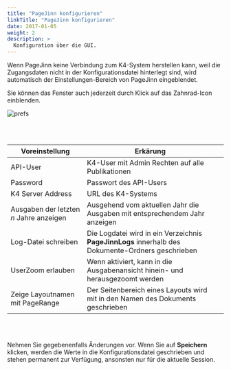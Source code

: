 ```yaml
---
title: "PageJinn konfigurieren"
linkTitle: "PageJinn konfigurieren"
date: 2017-01-05
weight: 2
description: >
  Konfiguration über die GUI.
---
```


Wenn PageJinn keine Verbindung zum K4-System herstellen kann, weil die Zugangsdaten nicht in der Konfigurationsdatei hinterlegt sind, wird automatisch der Einstellungen-Bereich von PageJinn eingeblendet.

Sie können das Fenster auch jederzeit durch Klick auf das Zahnrad-Icon einblenden.

![prefs](/images/Einstellungen.png)

</br></br>

| Voreinstellung            | Erkärung           | |
|-------------------|-----------------|------|
| API-User           | K4-User mit Admin Rechten auf alle Publikationen        |  |
| Password            | Passwort des API-Users     ||
| K4 Server Address     |URL des K4-Systems   |  |
| Ausgaben der letzten *n* Jahre anzeigen           | Ausgehend vom aktuellen Jahr die Ausgaben mit entsprechendem Jahr anzeigen  |
| Log-Datei schreiben      | Die Logdatei wird in ein Verzeichnis **PageJinnLogs** innerhalb des Dokumente-Ordners geschrieben|
| UserZoom erlauben     | Wenn aktiviert, kann in die Ausgabenansicht hinein- und herausgezoomt werden|
| Zeige Layoutnamen mit PageRange     | Der Seitenbereich eines Layouts wird mit in den Namen des Dokuments geschrieben|

</br></br>

Nehmen Sie gegebenenfalls Änderungen vor. Wenn Sie auf **Speichern** klicken, werden die Werte in die Konfigurationsdatei geschrieben und stehen permanent zur Verfügung, ansonsten nur für die aktuelle Session.

</br></br>
